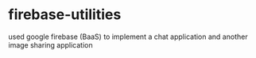 # firebase-utilities
used google firebase (BaaS) to implement a chat application and another image sharing application
